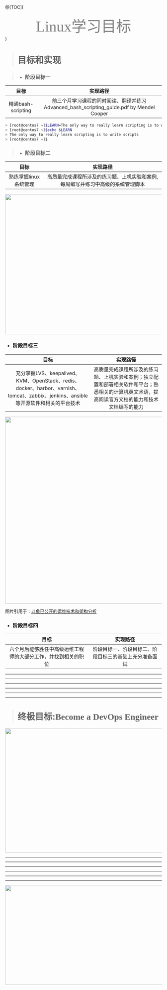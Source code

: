 ﻿@[TOC](<center><font size=214 face=黑体 color=grey> Linux学习目标 </font></center>)

> # 目标和实现

> - ### 阶段目标一

| 目标  | 实现路径   |
|:--------:| :-------------:|
| 精通bash-scripting | 前三个月学习课程的同时阅读、翻译并练习Advanced_bash_scripting_guide.pdf by Mendel Cooper |

```bash
> [root@centos7 ~]$LEARN=The only way to really learn scripting is to write scripts
> [root@centos7 ~]$echo $LEARN  
> The only way to really learn scripting is to write scripts
> [root@centos7 ~]$
```

> - ### 阶段目标二

| 目标  | 实现路径   |
|:--------:| :-------------:|
| 熟练掌握linux系统管理 | 高质量完成课程所涉及的练习题、上机实验和案例,每周编写并练习中高级的系统管理脚本 |

<div align="center">
<img src="https://img-blog.csdnimg.cn/20190922152832514.jpg?x-oss-process=image/watermark,type_ZmFuZ3poZW5naGVpdGk,shadow_10,text_aHR0cHM6Ly9ibG9nLmNzZG4ubmV0L1lvdU9vcHM=,size_16,color_FFFFFF,t_70" height="450" width="900" >
</div>

- ### 阶段目标三

| 目标  | 实现路径   |
|:--------:| :-------------:|
| 充分掌握LVS、keepalived、KVM、OpenStack、redis、docker、harbor、varnish、tomcat、zabbix、jenkins、ansible等开源软件和相关的平台技术 | 高质量完成课程所涉及的练习题、上机实验和案例；独立配置和部署相关软件和平台；熟悉相关的计算机英文术语，提高阅读官方文档的能力和技术文档编写的能力 |

<div align="center">
<img src="http://jaminzhang.github.io/images/Douyu/Douyu-Architecture.png" height="600" width="900" >
</div>

图片引用于：[斗鱼已公开的运维技术和架构分析](https://www.cnblogs.com/pythonal/p/6561828.html)


- ### 阶段目标四
| 目标  | 实现路径   |
|:--------:| :-------------:|
| 六个月后能够胜任中高级运维工程师的大部分工作，并找到相关的职位 | 阶段目标一、阶段目标二、阶段目标三的基础上充分准备面试|

---
---
---
---
---
---
> # 终极目标:<font face=heiti>Become a DevOps Engineer</font>

<div align="center">
<img src="https://img-blog.csdnimg.cn/20190922152239956.jpg?x-oss-process=image/watermark,type_ZmFuZ3poZW5naGVpdGk,shadow_10,text_aHR0cHM6Ly9ibG9nLmNzZG4ubmV0L1lvdU9vcHM=,size_16,color_FFFFFF,t_70" height="400" width="900" >
</div>

---
---
---
---
---
---

<div align="center">
<img src="https://img-blog.csdnimg.cn/20190922171455868.jpg?x-oss-process=image/watermark,type_ZmFuZ3poZW5naGVpdGk,shadow_10,text_aHR0cHM6Ly9ibG9nLmNzZG4ubmV0L1lvdU9vcHM=,size_16,color_FFFFFF,t_70" height="320" width="900" >
</div>
